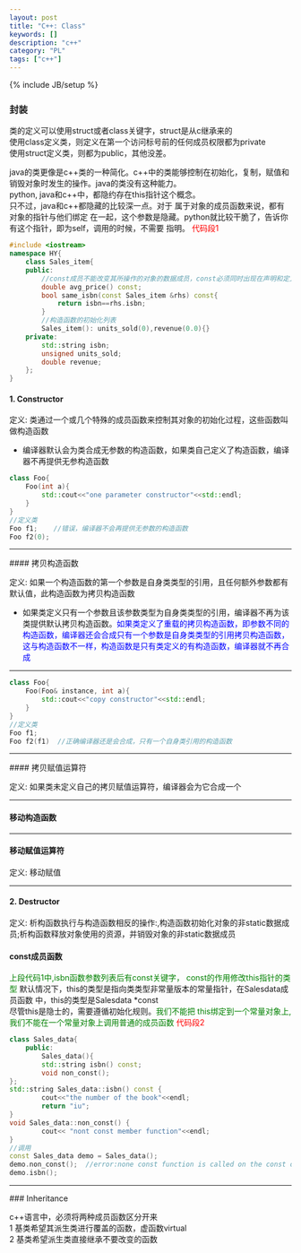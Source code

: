 ```yaml
---
layout: post
title: "C++: Class"
keywords: []
description: "c++"
category: "PL"
tags: ["c++"]
---
```


{% include JB/setup %}

### 封装

类的定义可以使用struct或者class关键字，struct是从c继承来的  
使用class定义类，则定义在第一个访问标号前的任何成员权限都为private  
使用struct定义类，则都为public，其他没差。  


java的类更像是c++类的一种简化。c++中的类能够控制在初始化，复制，赋值和销毁对象时发生的操作。java的类没有这种能力。<br/>
python, java和c++中，都隐约存在this指针这个概念。</br>
只不过，java和c++都隐藏的比较深一点。对于 属于对象的成员函数来说，都有对象的指针与他们绑定
在一起，这个参数是隐藏。python就比较干脆了，告诉你有这个指针，即为self，调用的时候，不需要
指明。
<font color="red">代码段1</font>

```cpp
#include <iostream>
namespace HY{
	class Sales_item{
	public:
		//const成员不能改变其所操作的对象的数据成员，const必须同时出现在声明和定义中。
		double avg_price() const;
		bool same_isbn(const Sales_item &rhs) const{
			return isbn==rhs.isbn;
		}
		//构造函数的初始化列表
		Sales_item(): units_sold(0),revenue(0.0){}
	private:
		std::string isbn;
		unsigned units_sold;
		double revenue;
	};	
}
```

#### 1. Constructor
定义: 类通过一个或几个特殊的成员函数来控制其对象的初始化过程，这些函数叫做构造函数<br />
+ 编译器默认会为类合成无参数的构造函数，如果类自己定义了构造函数，编译器不再提供无参构造函数

```cpp
class Foo{
	Foo(int a){
		std::cout<<"one parameter constructor"<<std::endl;
	}	
}
//定义类
Foo f1;    //错误，编译器不会再提供无参数的构造函数
Foo f2(0);
```

<hr />
#### 拷贝构造函数

定义: 如果一个构造函数的第一个参数是自身类类型的引用，且任何额外参数都有默认值，此构造函数为拷贝构造函数<br />
+ 如果类定义只有一个参数且该参数类型为自身类类型的引用，编译器不再为该类提供默认拷贝构造函数。<font color="blue">如果类定义了重载的拷贝构造函数，即参数不同的构造函数，编译器还会合成只有一个参数是自身类类型的引用拷贝构造函数，这与构造函数不一样，构造函数是只有类定义的有构造函数，编译器就不再合成</font>
<hr />

```cpp
class Foo{
	Foo(Foo& instance, int a){
		std::cout<<"copy constructor"<<std::endl;
	}	
}
//定义类
Foo f1;
Foo f2(f1)  //正确编译器还是会合成，只有一个自身类引用的构造函数
```

<hr />
#### 拷贝赋值运算符

定义: 如果类未定义自己的拷贝赋值运算符，编译器会为它合成一个<br />

<hr />

#### 移动构造函数

<hr />

#### 移动赋值运算符
定义: 移动赋值

<hr />

#### 2. Destructor
定义: 析构函数执行与构造函数相反的操作:,构造函数初始化对象的非static数据成员;析构函数释放对象使用的资源，并销毁对象的非static数据成员
#### const成员函数

<font color="green">上段代码1中,isbn函数参数列表后有const关键字，
const的作用修改this指针的类型</font>
默认情况下，this的类型是指向类类型非常量版本的常量指针，在Salesdata成员函数
中，this的类型是Salesdata \*const<br />
尽管this是隐士的，需要遵循初始化规则。<font color="green">我们不能把
this绑定到一个常量对象上, 我们不能在一个常量对象上调用普通的成员函数</font>
<font color="red">代码段2</font>

```cpp
class Sales_data{
	public:
	    Sales_data(){
	    std::string isbn() const;
	    void non_const();
};
std::string Sales_data::isbn() const {
	    cout<<"the number of the book"<<endl;
	    return "iu";
}
void Sales_data::non_const() {
	    cout<< "nont const member function"<<endl;
}
//调用
const Sales_data demo = Sales_data();
demo.non_const();  //error:none const function is called on the const object
demo.isbn();
```

<hr />
### Inheritance

c++语言中，必须将两种成员函数区分开来<br/>
1 基类希望其派生类进行覆盖的函数，虚函数virtual<br/>
2 基类希望派生类直接继承不要改变的函数<br/>
